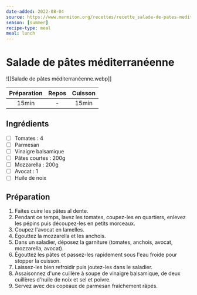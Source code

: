 ```yaml
---
date-added: 2022-08-04
source: https://www.marmiton.org/recettes/recette_salade-de-pates-mediterraneenne_321582.aspx
season: [summer]
recipe-type: meal
meal: lunch
---
```


# Salade de pâtes méditerranéenne

![[Salade de pâtes méditerranéenne.webp]]

| Préparation | Repos | Cuisson |
|:-----------:|:-----:|:-------:|
|    15min    |   -   |  15min  |

## Ingrédients

- [ ] Tomates : 4
- [ ] Parmesan
- [ ] Vinaigre balsamique
- [ ] Pâtes courtes : 200g
- [ ] Mozzarella : 200g
- [ ] Avocat : 1
- [ ] Huile de noix

## Préparation

1. Faites cuire les pâtes al dente.
2. Pendant ce temps, lavez les tomates, coupez-les en quartiers, enlevez les pépins puis découpez-les en petits morceaux.
3. Coupez l'avocat en lamelles.
4. Égouttez la mozzarella et les anchois.
5. Dans un saladier, déposez la garniture (tomates, anchois, avocat, mozzarella, avocat).
6. Égouttez les pâtes et passez-les rapidement sous l'eau froide pour stopper la cuisson.
7. Laissez-les bien refroidir puis joutez-les dans le saladier.
8. Assaisonnez d'une cuillère à soupe de vinaigre balsamique, de deux cuillères d'huile de noix et sel et poivre.
9. Servez avec des copeaux de parmesan fraîchement râpés.
